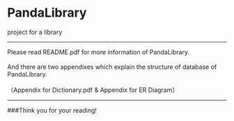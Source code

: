 # PandaLibrary
project for a library
<hr>
Please read README.pdf for more information of PandaLibrary.
<br><br>
And there are two appendixes which explain the structure of database of PandaLibrary.
<br><br>（Appendix for Dictionary.pdf & Appendix for ER Diagram）
<hr>
###Think you for your reading!